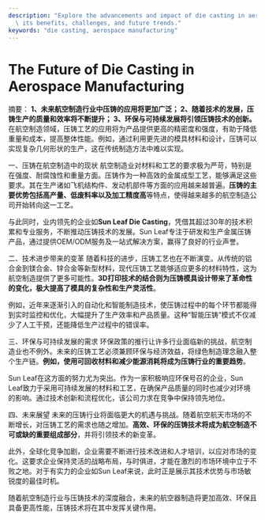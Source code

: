 ```yaml
---
description: "Explore the advancements and impact of die casting in aerospace manufacturing, highlighting\
  \ its benefits, challenges, and future trends."
keywords: "die casting, aerospace manufacturing"
---
```

# The Future of Die Casting in Aerospace Manufacturing

摘要：
**1、未来航空制造行业中压铸的应用将更加广泛； 2、随着技术的发展，压铸生产的质量和效率将不断提升； 3、环保与可持续发展将引领压铸技术的创新。** 在航空制造领域，压铸工艺的应用将为产品提供更高的精密度和强度，有助于降低重量和成本，提高整体性能。例如，通过利用更先进的模具材料和设计，压铸可以实现复杂几何形状的生产，这在传统制造方法中难以实现。

一、压铸在航空制造中的现状
航空制造业对材料和工艺的要求极为严苛，特别是在强度、耐腐蚀性和重量方面。压铸作为一种高效的金属成型工艺，能够满足这些要求。其在生产诸如飞机结构件、发动机部件等方面的应用越来越普遍。**压铸的主要优势包括高产量、低废料率以及加工精度高**等特点，使得越来越多的航空制造公司开始转向这一工艺。

与此同时，业内领先的企业如**Sun Leaf Die Casting**，凭借其超过30年的技术积累和专业服务，不断推动压铸技术的发展。Sun Leaf专注于研发和生产金属压铸产品，通过提供OEM/ODM服务及一站式解决方案，赢得了良好的行业声誉。

二、技术进步带来的变革
随着科技的进步，压铸工艺也在不断演变。从传统的铝合金到镁合金、锌合金等新型材料，现代压铸工艺能够适应更多的材料特性，这为航空制造提供了更多可能性。**3D打印技术的结合则为压铸模具设计带来了革命性的变化，极大提高了模具的复杂性和生产灵活性**。

例如，近年来逐渐引入的自动化和智能制造技术，使压铸过程中的每个环节都能得到实时监控和优化，大幅提升了生产效率和产品质量。这种“智能压铸”模式不仅减少了人工干预，还能降低生产过程中的错误率。

三、环保与可持续发展的需求
环保政策的推行让许多行业面临新的挑战，航空制造业也不例外。未来的压铸工艺必须兼顾环保与经济效益，将绿色制造理念融入整个生产链。**例如，使用可回收材料和减少能源消耗将成为压铸行业的重要趋势**。

Sun Leaf在这方面的努力尤为突出。作为一家积极响应环保号召的企业，Sun Leaf致力于采用可持续发展的材料和工艺，在确保产品质量的同时也减少对环境的影响。通过技术创新和流程优化，该公司力求在竞争中保持领先地位。

四、未来展望
未来的压铸行业将面临更大的机遇与挑战。随着航空航天市场的不断增长，对压铸工艺的需求也随之增加。**高效、环保的压铸技术将成为航空制造不可或缺的重要组成部分**，并将引领技术的新变革。

此外，全球化竞争加剧，企业需要不断进行技术改进和人才培训，以应对市场的变化。这要求企业保持灵活的战略布局，与时俱进，才能在激烈的市场环境中立于不败之地。对于有实力的企业如Sun Leaf来说，此时正是展示其技术优势与市场敏锐度的最佳时机。

随着航空制造行业与压铸技术的深度融合，未来的航空器制造将更加高效、环保且具备更高性能，压铸技术将在其中发挥关键作用。
